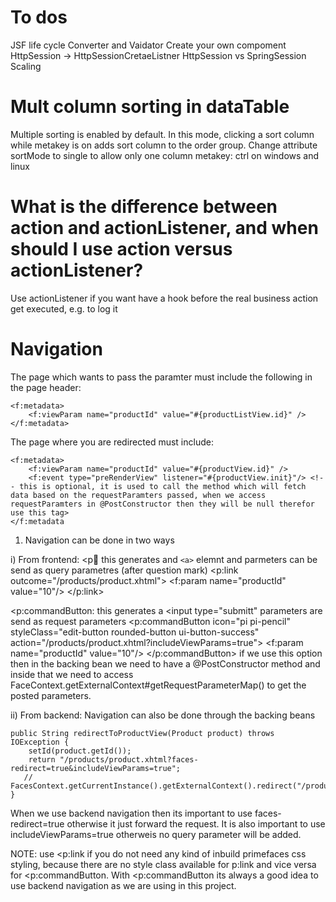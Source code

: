# To dos
JSF life cycle
Converter and Vaidator
Create your own compoment
HttpSession -> HttpSessionCretaeListner
HttpSession vs SpringSession
Scaling


# Mult column sorting in dataTable
Multiple sorting is enabled by default. In this mode, clicking a sort column while metakey is on adds sort column to the order group. Change attribute sortMode to single to allow only one column
metakey: ctrl on windows and linux

# What is the difference between action and actionListener, and when should I use action versus actionListener?
Use actionListener if you want have a hook before the real business action get executed, e.g. to log it

# Navigation

The page which wants to pass the paramter must include the following in the page header:

    <f:metadata>
        <f:viewParam name="productId" value="#{productListView.id}" />
    </f:metadata>
    
The page where you are redirected must include:

    <f:metadata>
        <f:viewParam name="productId" value="#{productView.id}" />
        <f:event type="preRenderView" listener="#{productView.init}"/> <!-- this is optional, it is used to call the method which will fetch data based on the requestParamters passed, when we access requestParamters in @PostConstructor then they will be null therefor use this tag>
    </f:metadata
    
    
        
1. Navigation can be done in two ways 

i) From frontend:
<p:link: this generates and  ``<a>`` elemnt and parmeters can be send as query parametres (after question mark)
                    <p:link outcome="/products/product.xhtml">
                         <f:param  name="productId" value="10"/>
                    </p:link>                    

<p:commandButton: this generates a <input type="submitt" parameters are send as request parameters 
                    <p:commandButton  icon="pi pi-pencil" styleClass="edit-button rounded-button ui-button-success"
                        action="/products/product.xhtml?includeViewParams=true">
                         <f:param  name="productId" value="10"/>
                    </p:commandButton>
 if we use this option then in the backing bean we need to have a @PostConstructor method and inside that we need to access FaceContext.getExternalContext#getRequestParameterMap() to get the posted parameters.               

ii) From backend: Navigation can also be done through the backing beans

    public String redirectToProductView(Product product) throws IOException {
        setId(product.getId());
        return "/products/product.xhtml?faces-redirect=true&includeViewParams=true";
       // FacesContext.getCurrentInstance().getExternalContext().redirect("/products/product.xhtml");
    }
    
When we use backend navigation then its important to use faces-redirect=true otherwise it just forward the request. It is also important to use includeViewParams=true otherweis no query parameter will be added.

NOTE: use <p:link if you do not need any kind of inbuild primefaces css styling, because there are no style class available for p:link and vice versa for <p:commandButton. With <p:commandButton its always a good idea to use backend navigation as we are using in this project.



                    